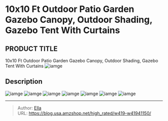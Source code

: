 # 10x10 Ft Outdoor Patio Garden Gazebo Canopy, Outdoor Shading, Gazebo Tent With Curtains


## PRODUCT TITLE 

10x10 Ft Outdoor Patio Garden Gazebo Canopy, Outdoor Shading, Gazebo Tent With Curtains
![iamge](https://b2bfiles1.gigab2b.cn/image/wkseller/2640/20220503_cc312d23f8362f15630c67569fb28ebd.jpg)

## Description












![iamge](https://b2bfiles1.gigab2b.cn/image/wkseller/2640/20220503_e20a0d65d5598636fea2245f0ed25971.jpg)
![iamge](https://b2bfiles1.gigab2b.cn/image/wkseller/2640/20220427_457b481ce0cfcead0e61ddbca6678c21.jpg)
![iamge](https://b2bfiles1.gigab2b.cn/image/wkseller/2640/20220427_d2057f9eb514c18aa4a1e553e68ffef8.jpg)
![iamge](https://b2bfiles1.gigab2b.cn/image/wkseller/2640/20220427_3d3c73d1c2f10a0428a5065fbb2d257e.jpg)
![iamge](https://b2bfiles1.gigab2b.cn/image/wkseller/2640/20220427_4a2cf43a5f2bf517f6a5f325e9fe67c1.jpg)
![iamge](https://b2bfiles1.gigab2b.cn/image/wkseller/2640/20220427_b6b8e50fe6f491c9b6b8383c7fa076b6.jpg)
![iamge](https://b2bfiles1.gigab2b.cn/image/wkseller/2640/20220427_27c570e72d54694027ae070fcf095ae8.jpg)


---

> Author: [Ella](https://blog.usa.amzshop.net/)  
> URL: https://blog.usa.amzshop.net/high_rated/w419-w41941150/  

